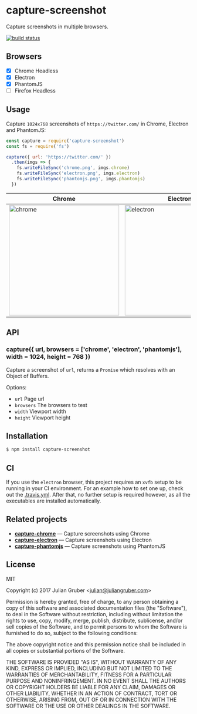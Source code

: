 # capture-screenshot

Capture screenshots in multiple browsers.

[![build status](https://secure.travis-ci.org/juliangruber/capture-screenshot.png)](http://travis-ci.org/juliangruber/capture-screenshot)

## Browsers

- [X] Chrome Headless
- [X] Electron
- [X] PhantomJS
- [ ] Firefox Headless

## Usage

Capture `1024x768` screenshots of `https://twitter.com/` in Chrome, Electron and PhantomJS:

```js
const capture = require('capture-screenshot')
const fs = require('fs')

capture({ url: 'https://twitter.com/' })
  .then(imgs => {
    fs.writeFileSync('chrome.png', imgs.chrome)
    fs.writeFileSync('electron.png', imgs.electron)
    fs.writeFileSync('phantomjs.png', imgs.phantomjs)
  })
```

| Chrome | Electron | PhantomJS |
|---|---|--|
| <img alt="chrome" src="https://raw.github.com/juliangruber/capture-screenshot/master/example-chrome.png" width=300 />| <img alt="electron" src="https://raw.github.com/juliangruber/capture-screenshot/master/example-electron.png" width=300 /> | <img alt="phantomjs" src="https://raw.github.com/juliangruber/capture-screenshot/master/example-phantomjs.png" width=300 /> |

## API

### capture({ url, browsers = ['chrome', 'electron', 'phantomjs'], width = 1024, height = 768 })

Capture a screenshot of `url`, returns a `Promise` which resolves with an Object of Buffers.

Options:

- `url` Page url
- `browsers` The browsers to test
- `width` Viewport width
- `height` Viewport height

## Installation

```bash
$ npm install capture-screenshot
```

## CI

If you use the `electron` browser, this project requires an `xvfb` setup to be running in your CI environment.
For an example how to set one up, check out the [.travis.yml](https://github.com/juliangruber/capture-screenshot/blob/master/.travis.yml).
After that, no further setup is required however, as all the executables are
installed automatically.

## Related projects

- __[capture-chrome](https://github.com/juliangruber/capture-chrome)__ &mdash; Capture screenshots using Chrome
- __[capture-electron](https://github.com/juliangruber/capture-electron)__ &mdash; Capture screenshots using Electron
- __[capture-phantomjs](https://github.com/juliangruber/capture-phantomjs)__ &mdash; Capture screenshots using PhantomJS

## License

MIT

Copyright (c) 2017 Julian Gruber &lt;julian@juliangruber.com&gt;

Permission is hereby granted, free of charge, to any person obtaining a copy of
this software and associated documentation files (the "Software"), to deal in
the Software without restriction, including without limitation the rights to
use, copy, modify, merge, publish, distribute, sublicense, and/or sell copies
of the Software, and to permit persons to whom the Software is furnished to do
so, subject to the following conditions:

The above copyright notice and this permission notice shall be included in all
copies or substantial portions of the Software.

THE SOFTWARE IS PROVIDED "AS IS", WITHOUT WARRANTY OF ANY KIND, EXPRESS OR
IMPLIED, INCLUDING BUT NOT LIMITED TO THE WARRANTIES OF MERCHANTABILITY,
FITNESS FOR A PARTICULAR PURPOSE AND NONINFRINGEMENT. IN NO EVENT SHALL THE
AUTHORS OR COPYRIGHT HOLDERS BE LIABLE FOR ANY CLAIM, DAMAGES OR OTHER
LIABILITY, WHETHER IN AN ACTION OF CONTRACT, TORT OR OTHERWISE, ARISING FROM,
OUT OF OR IN CONNECTION WITH THE SOFTWARE OR THE USE OR OTHER DEALINGS IN THE
SOFTWARE.
